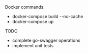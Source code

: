 
Docker commands:

- docker-compose build --no-cache
- docker-compose up

TODO 

- complete go-swagger operations
- implement unit tests